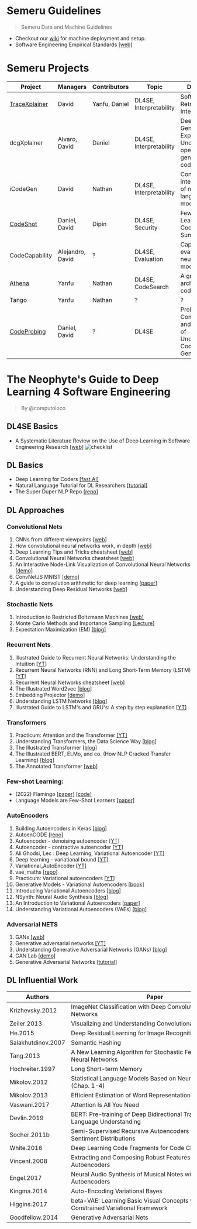 # Semeru Guidelines
> Semeru Data and Machine Guidelines

- Checkout our [wiki](https://github.com/WM-SEMERU/semeru_guidelines/wiki) for machine deployment and setup.
- Software Engineering Empirical Standards [[web]](https://acmsigsoft.github.io/EmpiricalStandards/docs/)

# Semeru Projects
Project | Managers | Contributors | Topic | Description
---|---|---|---|--- 
[TraceXplainer](https://github.com/WM-SEMERU/traceXplainer) | David | Yanfu, Daniel | DL4SE, Interpretability | Software Retrieval Interpretability
dcgXplainer | Alvaro, David | Daniel | DL4SE, Interpretability | Deep Code Generator Explainer: Unconditioned open-ended generation of code
iCodeGen | David | Nathan | DL4SE, Interpretability | Conditioned interpretability of neural language models
[CodeShot](https://github.com/WM-SEMERU/code_review_4_vulnerability) | Daniel, David | Dipin | DL4SE, Security | Few-Shot Learners for Code Summarization
CodeCapability | Alejandro, David | ? | DL4SE, Evaluation | Capabilities for evaluating neural language models
[Athena](https://github.com/WM-SEMERU/athena) | Yanfu | Nathan | DL4SE, CodeSearch | A graph architecture for code search
Tango | Yanfu | Nathan | ? | ?
[CodeProbing](https://github.com/WM-SEMERU/CodeProbing) | Daniel, David | ? | DL4SE | Probing Compositionality and Uniquiness of Unconditioned Code Generation

# The Neophyte's Guide to Deep Learning 4 Software Engineering
> By @computoloco

## DL4SE Basics
- A Systematic Literature Review on the Use of Deep Learning in Software Engineering Research [[web]](https://ml4code.github.io/publications/watson2021systematic/)
![checklist](https://user-images.githubusercontent.com/8354015/169404571-fb7a8d05-f501-4ebe-a02e-68617cd90281.png)

## DL Basics
- Deep Learning for Coders [[fast.AI]](https://www.fast.ai/)
- Natural Language Tutorial for DL Researchers [[tutorial]](https://github.com/graykode/nlp-tutorial)
- The Super Duper NLP Repo [[repo]](https://notebooks.quantumstat.com/)

## DL Approaches
### Convolutional Nets
1. CNNs from different viewpoints [[web]](https://medium.com/impactai/cnns-from-different-viewpoints-fab7f52d159c)
2. How convolutional neural networks work, in depth [[web]](https://www.youtube.com/watch?v=JB8T_zN7ZC0)
3. Deep Learning Tips and Tricks cheatsheet [[web]](https://stanford.edu/~shervine/teaching/cs-230/cheatsheet-deep-learning-tips-and-tricks)
4. Convolutional Neural Networks cheatsheet [[web]](https://stanford.edu/~shervine/teaching/cs-230/cheatsheet-convolutional-neural-networks)
5. An Interactive Node-Link Visualization of Convolutional Neural Networks [[demo]](http://www.cs.cmu.edu/~aharley/vis/)
6. ConvNetJS MNIST [[demo]](https://cs.stanford.edu/people/karpathy/convnetjs/demo/mnist.html)
7. A guide to convolution arithmetic for deep learning [[paper]](https://arxiv.org/pdf/1603.07285.pdf)
8. Understanding Deep Residual Networks [[web]](https://shuzhanfan.github.io/2018/11/ResNet/)

### Stochastic Nets
1. Introduction to Restricted Boltzmann Machines [[web]](http://blog.echen.me/2011/07/18/introduction-to-restricted-boltzmann-machines/)
2. Monte Carlo Methods and Importance Sampling [[Lecture]](http://ib.berkeley.edu/labs/slatkin/eriq/classes/guest_lect/mc_lecture_notes.pdf)
3. Expectation Maximization (EM) [[blog]](https://karinknudson.com/expectationmaximization.html)

### Recurrent Nets
1. Illustrated Guide to Recurrent Neural Networks: Understanding the Intuition [[YT]](https://www.youtube.com/watch?v=LHXXI4-IEns)
2. Recurrent Neural Networks (RNN) and Long Short-Term Memory (LSTM) [[YT]](https://www.youtube.com/watch?v=WCUNPb-5EYI)
3. Recurrent Neural Networks cheatsheet [[web]](https://stanford.edu/~shervine/teaching/cs-230/cheatsheet-recurrent-neural-networks)
4. The Illustrated Word2vec [[blog]](https://jalammar.github.io/illustrated-word2vec/)
5. Embedding Projector [[demo]](http://projector.tensorflow.org/)
6. Understanding LSTM Networks [[blog]](http://colah.github.io/posts/2015-08-Understanding-LSTMs/)
7. Illustrated Guide to LSTM's and GRU's: A step by step explanation [[YT]](https://www.youtube.com/watch?v=8HyCNIVRbSU)

### Transformers
1. Practicum: Attention and the Transformer [[YT]](https://www.youtube.com/watch?v=f01J0Dri-6k)
2. Understanding Transformers, the Data Science Way [[blog]](https://www.kdnuggets.com/2020/10/understanding-transformers-data-science-way.html)
3. The Illustrated Transformer [[blog]](https://jalammar.github.io/illustrated-transformer/)
4. The Illustrated BERT, ELMo, and co. (How NLP Cracked Transfer Learning) [[blog]](https://jalammar.github.io/illustrated-bert/)
5. The Annotated Transformer [[web]](http://nlp.seas.harvard.edu/2018/04/03/attention.html)

### Few-shot Learning:
- (2022) Flamingo [[paper]](https://www.deepmind.com/blog/tackling-multiple-tasks-with-a-single-visual-language-model) [[code]](https://github.com/lucidrains/flamingo-pytorch)
- Language Models are Few-Shot Learners [[paper]](https://arxiv.org/pdf/2005.14165.pdf)

### AutoEncoders
1. Building Autoencoders in Keras [[blog]](https://blog.keras.io/building-autoencoders-in-keras.html)
2. AutoenCODE [[repo]](https://github.com/micheletufano/AutoenCODE)
3. Autoencoder - denoising autoencoder [[YT]](https://www.youtube.com/watch?v=t2NQ_c5BFOc)
4. Autoencoder - contractive autoencoder [[YT]](https://www.youtube.com/watch?v=79sYlJ8Cvlc)
5. Ali Ghodsi, Lec : Deep Learning, Variational Autoencoder [[YT]](https://www.youtube.com/watch?v=uaaqyVS9-rM)
6. Deep learning - variational bound [[YT]](https://www.youtube.com/watch?v=pStDscJh2Wo)
7. Variational_AutoEncoder [[YT]](https://www.youtube.com/playlist?list=PLdxQ7SoCLQANizknbIiHzL_hYjEaI-wUe)
8. vae_maths [[repo]](https://github.com/AndrewSpano/Disentangled-Variational-Autoencoder/blob/main/mathematical_analysis/vae_maths.pdf)
9. Practicum: Variational autoencoders [[YT]](https://www.youtube.com/watch?v=7Rb4s9wNOmc)
10. Generative Models - Variational Autoencoders [[book]](https://atcold.github.io/pytorch-Deep-Learning/en/week08/08-3/)
11. Introducing Variational Autoencoders [[blog]](https://blog.fastforwardlabs.com/2016/08/12/introducing-variational-autoencoders-in-prose-and-code.html)
12. NSynth: Neural Audio Synthesis [[blog]](https://magenta.tensorflow.org/nsynth)
13. An Introduction to Variational Autoencoders [[paper]](https://arxiv.org/pdf/1906.02691.pdf)
14. Understanding Variational Autoencoders (VAEs) [[blog]](https://towardsdatascience.com/understanding-variational-autoencoders-vaes-f70510919f73)

### Adversarial NETS
1. GANs [[web]](https://developers.google.com/machine-learning/gan)
2. Generative adversarial networks [[YT]](https://www.youtube.com/watch?v=xYc11zyZ26M)
3. Understanding Generative Adversarial Networks (GANs) [[blog]](https://towardsdatascience.com/understanding-generative-adversarial-networks-gans-cd6e4651a29)
4. GAN Lab [[demo]](https://poloclub.github.io/ganlab/)
5. Generative Adversarial Networks [[tutorial]](https://arxiv.org/pdf/1701.00160.pdf)

## DL Influential Work
Authors | Paper | Topic
---|---|---
Krizhevsky.2012 |	ImageNet Classification with Deep Convolutional Neural Networks |	Convolutional
Zeiler.2013 |	Visualizing and Understanding Convolutional Networks | Convolutional
He.2015 |	Deep Residual Learning for Image Recognition | Convolutional
Salakhutdinov.2007 |	Semantic Hashing |	Stochastic
Tang.2013 |	A New Learning Algorithm for Stochastic Feedforward Neural Networks	| Stochastic
Hochreiter.1997	| Long Short-term Memory |	Recurrent
Mikolov.2012 |	Statistical Language Models Based on Neural Networks (Chap. 1-4) |	Recurrent
Mikolov.2013 |	Efficient Estimation of Word Representations in Vector Space |	Recurrent
Vaswani.2017 |	Attention Is All You Need |	Transformer
Devlin.2019 |	BERT: Pre-training of Deep Bidirectional Transformers for Language Understanding |	Transformer
Socher.2011b |	Semi-Supervised Recursive Autoencoders for Predicting Sentiment Distributions	| Autoencoder
White.2016 |	Deep Learning Code Fragments for Code Clone Detection |	Autoencoder
Vincent.2008 |	Extracting and Composing Robust Features with Denoising Autoencoders	| Autoencoder
Engel.2017 |	Neural Audio Synthesis of Musical Notes with WaveNet Autoencoders |	Autoencoder
Kingma.2014	| Auto-Encoding Variational Bayes |	Autoencoder
Higgins.2017 |	beta-VAE: Learning Basic Visual Concepts with a Constrained Variational Framework	| Autoencoder
Goodfellow.2014 |	Generative Adversarial Nets |	Adversarial


